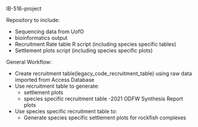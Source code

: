 IB-516-project

Repository to include:
- Sequencing data from UofO
- bioinformatics output
- Recruitment Rate table R script (including species specific tables)
- Settlement plots script (including species specific plots)

General Workflow:
- Create recruitment table(legacy_code_recruitment_table) using raw data imported from Access Database
- Use recruitment table to generate:
    - settlement plots
    - species specific recruitment table
    -2021 ODFW Synthesis Report plots
- Use species specific recruitment table to:
    - Generate species specific settlement plots for rockfish complexes
